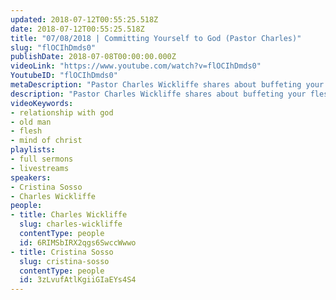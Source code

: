 ```yaml
---
updated: 2018-07-12T00:55:25.518Z
date: 2018-07-12T00:55:25.518Z
title: "07/08/2018 | Committing Yourself to God (Pastor Charles)"
slug: "flOCIhDmds0"
publishDate: 2018-07-08T00:00:00.000Z
videoLink: "https://www.youtube.com/watch?v=flOCIhDmds0"
YoutubeID: "flOCIhDmds0"
metaDescription: "Pastor Charles Wickliffe shares about buffeting your flesh and committing yourself to God."
description: "Pastor Charles Wickliffe shares about buffeting your flesh and committing yourself to God.\n\nSupport SOGMI: https://sogmi.org/donate\nLike us on Facebook: https://facebook.com/sonsofgodministries"
videoKeywords:
- relationship with god
- old man
- flesh
- mind of christ
playlists:
- full sermons
- livestreams
speakers:
- Cristina Sosso
- Charles Wickliffe
people:
- title: Charles Wickliffe
  slug: charles-wickliffe
  contentType: people
  id: 6RIMSbIRX2qgs6SwccWwwo
- title: Cristina Sosso
  slug: cristina-sosso
  contentType: people
  id: 3zLvufAtlKgiiGIaEYs4S4
---
```

